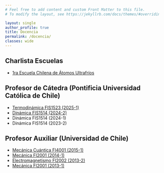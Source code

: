 ```yaml
---
# Feel free to add content and custom Front Matter to this file.
# To modify the layout, see https://jekyllrb.com/docs/themes/#overriding-theme-defaults

layout: single
author_profile: true
title: Docencia
permalink: /docencia/
classes: wide
---
```


## Charlista Escuelas
* [1ra Escuela Chilena de Átomos Ultrafríos](/docencia/EscuelaAtomosUltrafrios_25/)


## Profesor de Cátedra (Pontificia Universidad Católica de Chile)

*  [Termodinámica FIS1523 (2025-1)](/docencia/fis1523_25_1/)
*  [Dinámica FIS1514 (2024-2)](/docencia/fis1514_24_2/)
*  Dinámica FIS1514 (2024-1)
*  Dinámica FIS1514 (2023-2)

## Profesor Auxiliar (Universidad de Chile)

*  [Mecánica Cuántica FI4001 (2015-1)](/docencia/fi4001_15_1/)
*  [Mecánica FI2001 (2014-1)](/docencia/fi2001_14_1/)
*  [Electromagnetismo FI2002 (2013-2)](/docencia/fi2002_13_2/)
*  [Mecánica FI2001 (2013-1)](/docencia/fi2001_13_1/)



